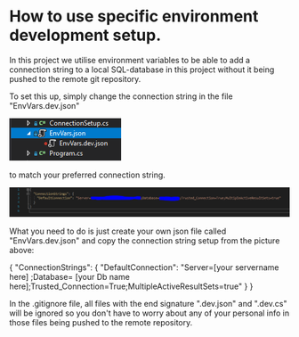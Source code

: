 # How to use specific environment development setup.

In this project we utilise environment variables to be able to add a connection string to a local SQL-database in this project without it being pushed to the remote git repository.

To set this up, simply change the connection string in the file "EnvVars.dev.json"

![EnvVarsLocation](EnvVarsLocation.PNG)

to match your preferred connection string. 

![ALookAtTheJsonFile](ALookAtTheJsonFile.PNG)



What you need to do is just create your own json file called "EnvVars.dev.json" and copy the connection string setup from the picture above:

{
  "ConnectionStrings": {
    "DefaultConnection": "Server=[your servername here] ;Database= [your Db name here];Trusted_Connection=True;MultipleActiveResultSets=true"
  }
}

In the .gitignore file, all files with the end signature ".dev.json" and ".dev.cs" will be ignored so you don't have to worry about any of your personal info in those files being pushed to the remote repository.